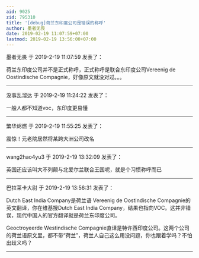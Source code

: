 ```yaml
---
aid: 9025
zid: 795310
title: '[debug]荷兰东印度公司是错误的称呼'
author: 墨者无畏
date: 2019-02-19 11:07:59+07:00
lastmod: 2019-02-19 13:56:00+07:00
---
```


墨者无畏 于 2019-2-19 11:07:59 发表了：

荷兰东印度公司并不是正式称呼，正式称呼是联合东印度公司Vereenig de Oostindische Compagnie，好像原文就没对过。。。

---------

没事乱溜达 于 2019-2-19 11:24:22 发表了：

一般人都不知道voc，东印度更易懂

---------

繁华烬燃 于 2019-2-19 11:55:25 发表了：

震惊！元老院居然将某跨大洲公司改名

---------

wang2hao4yu3 于 2019-2-19 13:32:09 发表了：

英国还应该叫大不列颠与北爱尔兰联合王国呢，就是个习惯称呼而已

---------

巴拉莱卡大尉 于 2019-2-19 13:56:31 发表了：

Dutch East India Company是荷兰语 Vereenig de Oostindische Compagnie的英文翻译，你在维基搜Dutch East India Company，结果也指向VOC。这并非错误，现代中国人的官方翻译就是荷兰东印度公司。

Geoctroyeerde Westindische Compagnie直译是特许西印度公司。这两个公司的荷兰语原文里，都不带“荷兰”，荷兰人自己这么用没问题，你也跟着学吗？不怕出歧义吗？

---------

